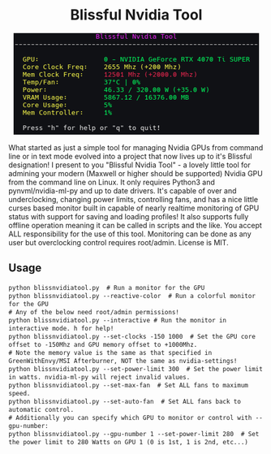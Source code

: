 <div align="center">
  <h1>Blissful Nvidia Tool</h1>
  <img src="screenshot.png?version=1" alt="Blissful Nvidia Tool" />
</div>

What started as just a simple tool for managing Nvidia GPUs from command line or in text mode evolved into a project that now lives up to it's Blissful designation! I present to you "Blissful Nvidia Tool" - a lovely little tool for admining your modern (Maxwell or higher should be supported) Nvidia GPU from the command line on Linux. It only requires Python3 and pynvml/nvidia-ml-py and up to date drivers. It's capable of over and underclocking, changing power limits, controlling fans, and has a nice little curses based monitor built in capable of nearly realtime monitoring of GPU status with support for saving and loading profiles! It also supports fully offline operation meaning it can be called in scripts and the like. You accept ALL responsibility for the use of this tool. Monitoring can be done as any user but overclocking control requires root/admin. License is MIT.

## Usage

```
python blissnvidiatool.py  # Run a monitor for the GPU
python blissnvidiatool.py --reactive-color  # Run a colorful monitor for the GPU
# Any of the below need root/admin permissions!
python blissnvidiatool.py --interactive # Run the monitor in interactive mode. h for help!
python blissnvidiatool.py --set-clocks -150 1000  # Set the GPU core offset to -150Mhz and GPU memory offset to +1000Mhz. 
# Note the memory value is the same as that specified in GreenWithEnvy/MSI Afterburner, NOT the same as nvidia-settings!
python blissnvidiatool.py --set-power-limit 300  # Set the power limit in watts. nvidia-ml-py will reject invalid values. 
python blissnvidiatool.py --set-max-fan  # Set ALL fans to maximum speed.
python blissnvidiatool.py --set-auto-fan  # Set ALL fans back to automatic control.
# Additionally you can specify which GPU to monitor or control with --gpu-number:
python blissnvidiatool.py --gpu-number 1 --set-power-limit 280  # Set the power limit to 280 Watts on GPU 1 (0 is 1st, 1 is 2nd, etc...)
```
